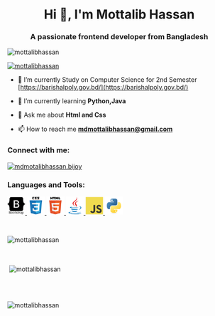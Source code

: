 <h1 align="center">Hi 👋, I'm Mottalib Hassan</h1>
<h3 align="center">A passionate frontend developer from Bangladesh</h3>

<p align="left"> <img src="https://komarev.com/ghpvc/?username=mottalibhassan&label=Profile%20views&color=0e75b6&style=flat" alt="mottalibhassan" /> </p>

<p align="left"> <a href="https://github.com/ryo-ma/github-profile-trophy"><img src="https://github-profile-trophy.vercel.app/?username=mottalibhassan" alt="mottalibhassan" /></a> </p>

- 🔭 I’m currently Study on Computer Science for 2nd Semester [https://barishalpoly.gov.bd/](https://barishalpoly.gov.bd/)

- 🌱 I’m currently learning **Python,Java**

- 💬 Ask me about **Html and Css**

- 📫 How to reach me **mdmottalibhassan@gmail.com**

<h3 align="left">Connect with me:</h3>
<p align="left">
<a href="https://fb.com/mdmotalibhassan.bijoy" target="blank"><img align="center" src="https://raw.githubusercontent.com/rahuldkjain/github-profile-readme-generator/master/src/images/icons/Social/facebook.svg" alt="mdmotalibhassan.bijoy" height="30" width="40" /></a>
</p>

<h3 align="left">Languages and Tools:</h3>
<p align="left"> <a href="https://getbootstrap.com" target="_blank" rel="noreferrer"> <img src="https://raw.githubusercontent.com/devicons/devicon/master/icons/bootstrap/bootstrap-plain-wordmark.svg" alt="bootstrap" width="40" height="40"/> </a> <a href="https://www.w3schools.com/css/" target="_blank" rel="noreferrer"> <img src="https://raw.githubusercontent.com/devicons/devicon/master/icons/css3/css3-original-wordmark.svg" alt="css3" width="40" height="40"/> </a> <a href="https://www.w3.org/html/" target="_blank" rel="noreferrer"> <img src="https://raw.githubusercontent.com/devicons/devicon/master/icons/html5/html5-original-wordmark.svg" alt="html5" width="40" height="40"/> </a> <a href="https://www.java.com" target="_blank" rel="noreferrer"> <img src="https://raw.githubusercontent.com/devicons/devicon/master/icons/java/java-original.svg" alt="java" width="40" height="40"/> </a> <a href="https://developer.mozilla.org/en-US/docs/Web/JavaScript" target="_blank" rel="noreferrer"> <img src="https://raw.githubusercontent.com/devicons/devicon/master/icons/javascript/javascript-original.svg" alt="javascript" width="40" height="40"/> </a> <a href="https://www.python.org" target="_blank" rel="noreferrer"> <img src="https://raw.githubusercontent.com/devicons/devicon/master/icons/python/python-original.svg" alt="python" width="40" height="40"/> </a> </p>
</br>
<p><img align="left" src="https://github-readme-stats.vercel.app/api/top-langs?username=mottalibhassan&show_icons=true&locale=en&layout=compact" alt="mottalibhassan" /></p>
</br>
</br>
</br>
<p>&nbsp;<img align="center" src="https://github-readme-stats.vercel.app/api?username=mottalibhassan&show_icons=true&locale=en" alt="mottalibhassan" /></p>
</br>
</br>
<p><img align="center" src="https://github-readme-streak-stats.herokuapp.com/?user=mottalibhassan&" alt="mottalibhassan" /></p>
